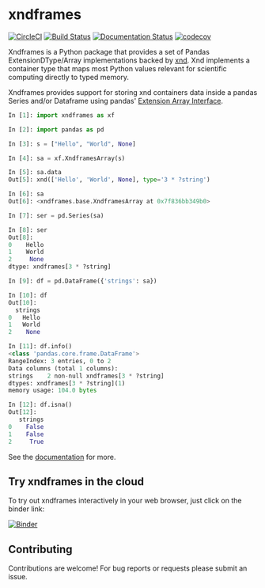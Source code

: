 
# xndframes
[![CircleCI](https://circleci.com/gh/Quansight/xndframes.svg?style=svg)](https://circleci.com/gh/Quansight/xndframes)
[![Build Status](https://travis-ci.org/Quansight/xndframes.svg?branch=master)](https://travis-ci.org/Quansight/xndframes)
[![Documentation Status](https://readthedocs.org/projects/xndframes/badge/?version=latest)](https://xndframes.readthedocs.io/en/latest)
[![codecov](https://codecov.io/gh/Quansight/xndframes/branch/master/graph/badge.svg)](https://codecov.io/gh/Quansight/xndframes)

Xndframes is a Python package that provides a set of Pandas ExtensionDType/Array implementations backed by [xnd](https://github.com/plures/xnd).
Xnd implements a container type that maps most Python values relevant for scientific computing directly to typed memory.

Xndframes provides support for storing xnd containers data inside a pandas Series and/or Dataframe using pandas' [Extension Array Interface](http://pandas-docs.github.io/pandas-docs-travis/extending.html#extension-types).

```python
In [1]: import xndframes as xf

In [2]: import pandas as pd

In [3]: s = ["Hello", "World", None]

In [4]: sa = xf.XndframesArray(s)

In [5]: sa.data
Out[5]: xnd(['Hello', 'World', None], type='3 * ?string')

In [6]: sa
Out[6]: <xndframes.base.XndframesArray at 0x7f836bb349b0>

In [7]: ser = pd.Series(sa)

In [8]: ser
Out[8]:
0    Hello
1    World
2     None
dtype: xndframes[3 * ?string]

In [9]: df = pd.DataFrame({'strings': sa})

In [10]: df
Out[10]:
  strings
0   Hello
1   World
2    None

In [11]: df.info()
<class 'pandas.core.frame.DataFrame'>
RangeIndex: 3 entries, 0 to 2
Data columns (total 1 columns):
strings    2 non-null xndframes[3 * ?string]
dtypes: xndframes[3 * ?string](1)
memory usage: 104.0 bytes

In [12]: df.isna()
Out[12]:
   strings
0    False
1    False
2     True

```

See the [documentation](https://xndframes.readthedocs.io) for more.

## Try xndframes in the cloud

To try out xndframes interactively in your web browser, just click on the binder link:

[![Binder](https://i.imgur.com/xzKbKkP.png)](https://mybinder.org/v2/gh/Quansight/xndframes/master)

## Contributing

Contributions are welcome! For bug reports or requests please submit an issue.
